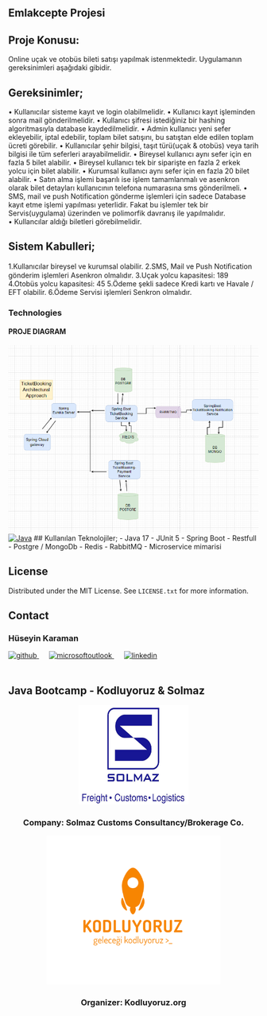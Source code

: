 <!-- ABOUT THE PROJECT -->
## Emlakcepte Projesi

## Proje Konusu:
Online uçak ve otobüs bileti satışı yapılmak istenmektedir. Uygulamanın gereksinimleri 
aşağıdaki gibidir. 


## Gereksinimler;
• Kullanıcılar sisteme kayıt ve login olabilmelidir. 
• Kullanıcı kayıt işleminden sonra mail gönderilmelidir. 
• Kullanıcı şifresi istediğiniz bir hashing algoritmasıyla database kaydedilmelidir. 
• Admin kullanıcı yeni sefer ekleyebilir, iptal edebilir, toplam bilet satışını, bu satıştan 
elde edilen toplam ücreti görebilir. 
• Kullanıcılar şehir bilgisi, taşıt türü(uçak & otobüs) veya tarih bilgisi ile tüm seferleri 
arayabilmelidir. 
• Bireysel kullanıcı aynı sefer için en fazla 5 bilet alabilir. 
• Bireysel kullanıcı tek bir siparişte en fazla 2 erkek yolcu için bilet alabilir. 
• Kurumsal kullanıcı aynı sefer için en fazla 20 bilet alabilir. 
• Satın alma işlemi başarılı ise işlem tamamlanmalı ve asenkron olarak bilet detayları 
kullanıcının telefona numarasına sms gönderilmeli. 
• SMS, mail ve push Notification gönderme işlemleri için sadece Database kayıt etme 
işlemi yapılması yeterlidir. Fakat bu işlemler tek bir Servis(uygulama) üzerinden ve 
polimorfik davranış ile yapılmalıdır.  
• Kullancılar aldığı biletleri görebilmelidir.  

## Sistem Kabulleri;
1.Kullanıcılar bireysel ve kurumsal olabilir.
2.SMS, Mail ve Push Notiﬁcation gönderim işlemleri Asenkron olmalıdır.
3.Uçak yolcu kapasitesi: 189
4.Otobüs yolcu kapasitesi: 45
5.Ödeme şekli sadece Kredi kartı ve Havale / EFT olabilir.
6.Ödeme Servisi işlemleri Senkron olmalıdır.




<!-- TECHNOLOGIES -->
### Technologies
<h4>PROJE DIAGRAM </h4>
<a href="#"><img src="img/architectural_approach.png"/></a>
<br/>
<a href="https://www.java.com/" target="_blank"><img src="outputImages/logos/java.svg" alt="Java" height="80" /></a>  
## Kullanılan Teknolojiler;
- Java 17
- JUnit 5
- Spring Boot
- Restfull
- Postgre / MongoDb
- Redis
- RabbitMQ
- Microservice mimarisi
 

<!-- LICENSE -->
## License

Distributed under the MIT License. See `LICENSE.txt` for more information.




<!-- CONTACT -->
## Contact

### Hüseyin Karaman

<a href="https://github.com/" target="_blank">
<img  src=https://img.shields.io/badge/github-%2324292e.svg?&style=for-the-badge&logo=github&logoColor=white alt=github style="margin-bottom: 20px;" />
</a>
<a href = "mailto: @outlook.com?subject = Feedback&body = Message">
<img src=https://img.shields.io/badge/send-email-email?&style=for-the-badge&logo=microsoftoutlook&color=CD5C5C alt=microsoftoutlook style="margin-bottom: 20px; margin-left:20px" />
</a>
<a href="https://linkedin.com/in/" target="_blank">
<img src=https://img.shields.io/badge/linkedin-%231E77B5.svg?&style=for-the-badge&logo=linkedin&logoColor=white alt=linkedin style="margin-bottom: 20px; margin-left:20px" />
</a>  


<!-- PROJECT-BOOTCAMP-PRACTICUM PART -->
<br />

## Java Bootcamp - Kodluyoruz & Solmaz
<div align="center">
  <a href="https://www.solmaz.com">
    <img src="img/logos/solmaz-logo.jpg" alt="Logo" width="220" height="200">
  </a>

<h3 align="center">Company: Solmaz Customs Consultancy/Brokerage Co.</h3>
</div>

<div align="center">
  <a href="https://kodluyoruz.org/tr/kodluyoruz/">
    <img src="img/logos/kodluyoruz-logo.png" alt="Logo" width="350" height="300">
  </a>
<h3 align="center">Organizer: Kodluyoruz.org</h3>
</div>

